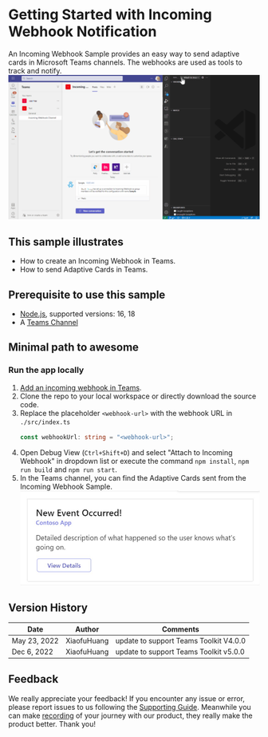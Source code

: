 # Getting Started with Incoming Webhook Notification
An Incoming Webhook Sample provides an easy way to send adaptive cards in Microsoft Teams channels. The webhooks are used as tools to track and notify.
![Incoming Webhook Overall](./images/incoming-webhook.gif)

## This sample illustrates
- How to create an Incoming Webhook in Teams.
- How to send Adaptive Cards in Teams.

## Prerequisite to use this sample
- [Node.js](https://nodejs.org/), supported versions: 16, 18
- A [Teams Channel](https://docs.microsoft.com/en-us/microsoftteams/teams-channels-overview)

## Minimal path to awesome
### Run the app locally
1. [Add an incoming webhook in Teams](https://docs.microsoft.com/en-us/microsoftteams/platform/webhooks-and-connectors/how-to/add-incoming-webhook#create-an-incoming-webhook-1). 
1. Clone the repo to your local workspace or directly download the source code.
1. Replace the placeholder `<webhook-url>` with the webhook URL in `./src/index.ts`
    ```ts
    const webhookUrl: string = "<webhook-url>";
    ```
1. Open Debug View (`Ctrl+Shift+D`) and select "Attach to Incoming Webhook" in dropdown list or execute the command `npm install`, `npm run build` and `npm run start`. 
1. In the Teams channel, you can find the Adaptive Cards sent from the Incoming Webhook Sample. 
![default](./images/default.jpg)

## Version History
| Date         | Author       | Comments                               |
| ------------ | ------------ | -------------------------------------- |
| May 23, 2022 | XiaofuHuang  | update to support Teams Toolkit V4.0.0 |
| Dec 6, 2022  | XiaofuHuang  | update to support Teams Toolkit v5.0.0 |

## Feedback
We really appreciate your feedback! If you encounter any issue or error, please report issues to us following the [Supporting Guide](https://github.com/OfficeDev/TeamsFx-Samples/blob/dev/SUPPORT.md). Meanwhile you can make [recording](https://aka.ms/teamsfx-record) of your journey with our product, they really make the product better. Thank you!